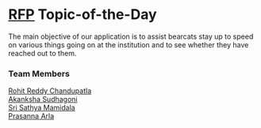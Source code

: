 # [RFP](https://github.com/Rohitreddz/Topic-of-the-Day/blob/main/rfp.md) Topic-of-the-Day
The main objective of our application is to assist bearcats stay up to speed on various things going on at the institution and to see whether they have reached out to them.

### Team Members 

[Rohit Reddy Chandupatla](https://github.com/Rohitreddz)<br/>
[Akanksha Sudhagoni](https://github.com/S542046)<br/>
[Sri Sathya Mamidala](https://github.com/srisathyamamidala)</br>
[Prasanna Arla](https://github.com/PRASANNAARLA)</br>


